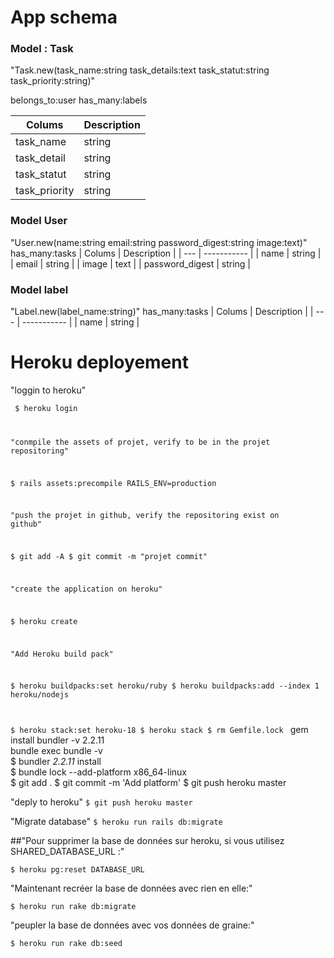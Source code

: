 # App schema
### Model : Task
"Task.new(task_name:string task_details:text task_statut:string task_priority:string)"

belongs_to:user
has_many:labels

| Colums | Description |
| --- | ----------- |
| task_name | string |
| task_detail | string |
| task_statut | string |
| task_priority | string |

### Model User
"User.new(name:string email:string password_digest:string image:text)"
has_many:tasks
| Colums | Description |
| --- | ----------- |
| name | string |
| email | string |
| image | text |
| password_digest | string |

### Model label
"Label.new(label_name:string)"
has_many:tasks
| Colums | Description |
| --- | ----------- |
| name | string |

# Heroku deployement 
"loggin to heroku"

<code> $ heroku login

"conmpile the assets of projet, verify to be in the projet repositoring"

$ rails assets:precompile RAILS_ENV=production

"push the projet in github, verify the repositoring exist on github"

$ git add -A
$ git commit -m "projet commit"

"create the application on heroku"

$ heroku create
  
"Add Heroku build pack"

$ heroku buildpacks:set heroku/ruby
 $ heroku buildpacks:add --index 1 heroku/nodejs

$ heroku stack:set heroku-18 
 $ heroku stack 
 $ rm Gemfile.lock </code>
 gem install bundler -v 2.2.11  
 bundle exec bundle -v  
 $ bundler _2.2.11_ install  
 $ bundle lock --add-platform x86_64-linux  
$ git add .  </code>
 $ git commit -m 'Add platform' 
 $ git push heroku master  </code>

"deply to heroku"
<code>$ git push heroku master </code>


"Migrate database"
<code>$ heroku run rails db:migrate </code>

##"Pour supprimer la base de données sur heroku, si vous utilisez SHARED_DATABASE_URL :"

<code>$ heroku pg:reset DATABASE_URL</code>

"Maintenant recréer la base de données avec rien en elle:"

<code>$ heroku run rake db:migrate</code>  

"peupler la base de données avec vos données de graine:"

<code>$ heroku run rake db:seed</code>
